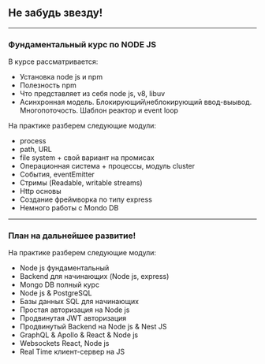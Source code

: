 ## Не забудь звезду!
___
### Фундаментальный курс по NODE JS
В курсе рассматривается:
+ Установка node js и npm
+ Полезность npm
+ Что представляет из себя node js, v8, libuv
+ Асинхронная модель. Блокирующий\неблокирующий ввод-выывод. Многопоточость. Шаблон реактор и event loop

На практике разберем следующие модули:
+ process
+ path, URL
+ file system + свой вариант на промисах
+ Операционная система + процессы, модуль cluster
+ События, eventEmitter
+ Стримы (Readable, writable streams)
+ Http основы
+ Создание фреймворка по типу express
+ Немного работы с Mondo DB
---
### План на дальнейшее развитие!

На практике разберем следующие модули:
+ Node js фундаментальный
+ Backend для начинающих (Node js, express)
+ Mongo DB полный курс
+ Node js & PostgreSQL
+ Базы данных SQL для начинающих
+ Простая авторизация на Node js
+ Продвинутая JWT авторизация 
+ Продвинутый Backend на Node js & Nest JS
+ GraphQL & Apollo & React & Node js 
+ Websockets React, Node js 
+ Real Time клиент-сервер на JS

